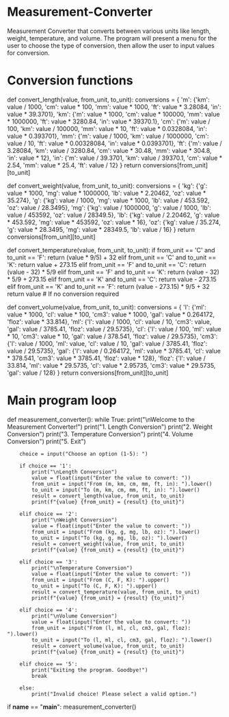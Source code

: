 # Measurement-Converter
Measurement Converter that converts between various units like length, weight, temperature, and volume. The program will present a menu for the user to choose the type of conversion, then allow the user to input values for conversion.
# Conversion functions
def convert_length(value, from_unit, to_unit):
    conversions = {
        'm': {'km': value / 1000, 'cm': value * 100, 'mm': value * 1000, 'ft': value * 3.28084, 'in': value * 39.3701},
        'km': {'m': value * 1000, 'cm': value * 100000, 'mm': value * 1000000, 'ft': value * 3280.84, 'in': value * 39370.1},
        'cm': {'m': value / 100, 'km': value / 100000, 'mm': value * 10, 'ft': value * 0.0328084, 'in': value * 0.393701},
        'mm': {'m': value / 1000, 'km': value / 1000000, 'cm': value / 10, 'ft': value * 0.00328084, 'in': value * 0.0393701},
        'ft': {'m': value / 3.28084, 'km': value / 3280.84, 'cm': value * 30.48, 'mm': value * 304.8, 'in': value * 12},
        'in': {'m': value / 39.3701, 'km': value / 39370.1, 'cm': value * 2.54, 'mm': value * 25.4, 'ft': value / 12}
    }
    return conversions[from_unit][to_unit]

def convert_weight(value, from_unit, to_unit):
    conversions = {
        'kg': {'g': value * 1000, 'mg': value * 1000000, 'lb': value * 2.20462, 'oz': value * 35.274},
        'g': {'kg': value / 1000, 'mg': value * 1000, 'lb': value / 453.592, 'oz': value / 28.3495},
        'mg': {'kg': value / 1000000, 'g': value / 1000, 'lb': value / 453592, 'oz': value / 28349.5},
        'lb': {'kg': value / 2.20462, 'g': value * 453.592, 'mg': value * 453592, 'oz': value * 16},
        'oz': {'kg': value / 35.274, 'g': value * 28.3495, 'mg': value * 28349.5, 'lb': value / 16}
    }
    return conversions[from_unit][to_unit]

def convert_temperature(value, from_unit, to_unit):
    if from_unit == 'C' and to_unit == 'F':
        return (value * 9/5) + 32
    elif from_unit == 'C' and to_unit == 'K':
        return value + 273.15
    elif from_unit == 'F' and to_unit == 'C':
        return (value - 32) * 5/9
    elif from_unit == 'F' and to_unit == 'K':
        return (value - 32) * 5/9 + 273.15
    elif from_unit == 'K' and to_unit == 'C':
        return value - 273.15
    elif from_unit == 'K' and to_unit == 'F':
        return (value - 273.15) * 9/5 + 32
    return value  # If no conversion required

def convert_volume(value, from_unit, to_unit):
    conversions = {
        'l': {'ml': value * 1000, 'cl': value * 100, 'cm3': value * 1000, 'gal': value * 0.264172, 'floz': value * 33.814},
        'ml': {'l': value / 1000, 'cl': value / 10, 'cm3': value, 'gal': value / 3785.41, 'floz': value / 29.5735},
        'cl': {'l': value / 100, 'ml': value * 10, 'cm3': value * 10, 'gal': value / 378.541, 'floz': value / 29.5735},
        'cm3': {'l': value / 1000, 'ml': value, 'cl': value / 10, 'gal': value / 3785.41, 'floz': value / 29.5735},
        'gal': {'l': value / 0.264172, 'ml': value * 3785.41, 'cl': value * 378.541, 'cm3': value * 3785.41, 'floz': value * 128},
        'floz': {'l': value / 33.814, 'ml': value * 29.5735, 'cl': value * 2.95735, 'cm3': value * 29.5735, 'gal': value / 128}
    }
    return conversions[from_unit][to_unit]

# Main program loop
def measurement_converter():
    while True:
        print("\nWelcome to the Measurement Converter!")
        print("1. Length Conversion")
        print("2. Weight Conversion")
        print("3. Temperature Conversion")
        print("4. Volume Conversion")
        print("5. Exit")

        choice = input("Choose an option (1-5): ")

        if choice == '1':
            print("\nLength Conversion")
            value = float(input("Enter the value to convert: "))
            from_unit = input("From (m, km, cm, mm, ft, in): ").lower()
            to_unit = input("To (m, km, cm, mm, ft, in): ").lower()
            result = convert_length(value, from_unit, to_unit)
            print(f"{value} {from_unit} = {result} {to_unit}")

        elif choice == '2':
            print("\nWeight Conversion")
            value = float(input("Enter the value to convert: "))
            from_unit = input("From (kg, g, mg, lb, oz): ").lower()
            to_unit = input("To (kg, g, mg, lb, oz): ").lower()
            result = convert_weight(value, from_unit, to_unit)
            print(f"{value} {from_unit} = {result} {to_unit}")

        elif choice == '3':
            print("\nTemperature Conversion")
            value = float(input("Enter the value to convert: "))
            from_unit = input("From (C, F, K): ").upper()
            to_unit = input("To (C, F, K): ").upper()
            result = convert_temperature(value, from_unit, to_unit)
            print(f"{value} {from_unit} = {result} {to_unit}")

        elif choice == '4':
            print("\nVolume Conversion")
            value = float(input("Enter the value to convert: "))
            from_unit = input("From (l, ml, cl, cm3, gal, floz): ").lower()
            to_unit = input("To (l, ml, cl, cm3, gal, floz): ").lower()
            result = convert_volume(value, from_unit, to_unit)
            print(f"{value} {from_unit} = {result} {to_unit}")

        elif choice == '5':
            print("Exiting the program. Goodbye!")
            break

        else:
            print("Invalid choice! Please select a valid option.")

if __name__ == "__main__":
    measurement_converter()
